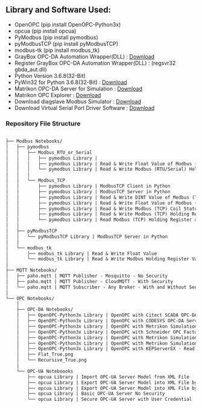 ## Library and Software Used:

- OpenOPC (pip install OpenOPC-Python3x)
- opcua (pip install opcua)
- PyModbus (pip install pymodbus)
- pyModbusTCP (pip install pyModbusTCP)
- modbus-tk (pip install modbus_tk)
- GrayBox OPC-DA Automation Wrapper(DLL) : [Download](http://gestyy.com/etVI8J)
- Register GrayBox OPC-DA Automation Wrapper(DLL) : (regsvr32 gbda_aut.dll)
- Python Version 3.6.8(32-Bit)
- PyWin32 for Python 3.6.8(32-Bit) : [Download](http://gestyy.com/etVOqH)
- Matrikon OPC-DA Server for Simulation : [Download](http://gestyy.com/etVO0r)
- Matrikon OPC Explorer : [Download](http://gestyy.com/etVI9q)
- Download diagslave Modbus Simulator : [Download](https://www.modbusdriver.com/downloads/diagslave.zip)
- Download Virtual Serial Port Driver Software : [Download](https://cdn.eltima.com/download/vspd.exe)


### Repository File Structure
```markdown

├── Modbus Notebooks/
│   ├── pymodbus
│   │   ├── Modbus_RTU_or_Serial
│   │   │   ├── pymodbus Library | 
│   │   │   ├── pymodbus Library | Read & Write Float Value of Modbus (RTU/Serial) Holding Register
│   │   │   └── pymodbus Library | Read & Write Modbus (RTU/Serial) Holding Register 
│   │   │
│   │   └── Modbus_TCP
│   │       ├── pymodbus Library | ModbusTCP Client in Python
│   │       ├── pymodbus Library | ModbusTCP Server in Python
│   │       ├── pymodbus Library | Read & Write DINT Value of Modbus (TCP) Holding Register
│   │       ├── pymodbus Library | Read & Write Float Value of Modbus (TCP) Holding Register
│   │       ├── pymodbus Library | Read & Write Modbus (TCP) Coil Status 
│   │       ├── pymodbus Library | Read & Write Modbus (TCP) Holding Register Values 
│   │       └── pymodbus Library | Read Modbus (TCP) Holding Register and Convert it into Binary(Bits)
│   │
│   ├── pyModbusTCP
│   │   └── pyModbusTCP Library | ModbusTCP Server in Python
│   │
│   └── modbus_tk
│       ├── modbus_tk Library | Read & Write Float Value
│       └── modbus_tk Library | Read & Write Modbus Holding Register Values in Python
│   
├── MQTT Notebooks/
│   ├── paho.mqtt | MQTT Publisher - Mosquitto - No Security
│   ├── paho.mqtt | MQTT Publisher - CloudMQTT - With Security
│   └── paho.mqtt | MQTT Subscriber - Any Broker - With and Without Security
│   
└── OPC Notebooks/
    │
    ├── OPC-DA Notebooks/
    │   ├── OpenOPC-Python3x Library | OpenOPC with Citect SCADA OPC-DA Server
    │   ├── OpenOPC-Python3x Library | OpenOPC with CODESYS OPC-DA Server (Schneider Machine Expert Basic)
    │   ├── OpenOPC-Python3x Library | OpenOPC with Metrikon Simulation Server
    │   ├── OpenOPC-Python3x Library | OpenOPC with Schneider OPC Factory Server
    │   ├── OpenOPC-Python3x Library | OpenOPC with Metrikon Simulation Server - Getting Tag Properties
    │   ├── OpenOPC-Python3x Library | OpenOPC with Metrikon Simulation Server - Flat and Recursive Option
    │   ├── OpenOPC-Python3x Library | OpenOPC with KEPServerEX - Read and Write Tags
    │   ├── Flat_True.png
    │   └── Recursive_True.png
    │
    └── OPC-UA Noteboooks
        ├── opcua Library | Import OPC-UA Server Model from XML File
        ├── opcua Library | Export OPC-UA Server Model into XML File by NameSpace
        ├── opcua Library | Export OPC-UA Server Model into XML File by Node
        ├── opcua Library | Basic OPC-UA Server No Security
        └── opcua Library | Secure OPC-UA Server with User Credential
```
